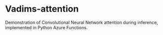 # Vadims-attention
Demonstration of Convolutional Neural Network attention during inference, implemented in Python Azure Functions.
